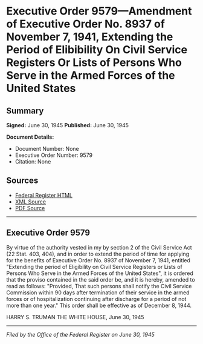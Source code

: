 # Executive Order 9579—Amendment of Executive Order No. 8937 of November 7, 1941, Extending the Period of Elibibility On Civil Service Registers Or Lists of Persons Who Serve in the Armed Forces of the United States

## Summary

**Signed:** June 30, 1945
**Published:** June 30, 1945

**Document Details:**
- Document Number: None
- Executive Order Number: 9579
- Citation: None

## Sources
- [Federal Register HTML](https://www.presidency.ucsb.edu/documents/executive-order-9579-amendment-executive-order-no-8937-november-7-1941-extending-the)
- [XML Source](None)
- [PDF Source](None)

---

## Executive Order 9579

By virtue of the authority vested in my by section 2 of the Civil Service Act (22 Stat. 403, 404), and in order to extend the period of time for applying for the benefits of Executive Order No. 8937 of November 7, 1941, entitled "Extending the period of Eligibility on Civil Service Registers or Lists of Persons Who Serve in the Armed Forces of the United States", it is ordered that the proviso contained in the said order be, and it is hereby, amended to read as follows:
"Provided, That such persons shall notify the Civil Service Commission within 90 days after termination of their service in the armed forces or of hospitalization continuing after discharge for a period of not more than one year."
This order shall be effective as of December 8, 1944.

HARRY S. TRUMAN
THE WHITE HOUSE,
June 30, 1945

---

*Filed by the Office of the Federal Register on June 30, 1945*
